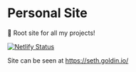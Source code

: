 # Personal Site

👋 Root site for all my projects!

[![Netlify Status](https://api.netlify.com/api/v1/badges/f74ddb99-c940-4c5c-acc3-4c9044ea0d60/deploy-status)](https://app.netlify.com/sites/eloquent-kilby-9a6b85/deploys)

<!-- Credit to [Matei Copot](https://codepen.io/towc/pen/wGjXGY) for his work on a stunning neural network animation. -->

Site can be seen at https://seth.goldin.io/
